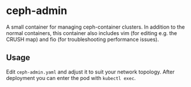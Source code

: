 # ceph-admin
A small container for managing ceph-container clusters.
In addition to the normal containers, this container also includes vim (for editing e.g. the CRUSH map) and fio (for troubleshooting performance issues).

## Usage
Edit `ceph-admin.yaml` and adjust it to suit your network topology. After deployment you can enter the pod with `kubectl exec`.
